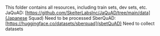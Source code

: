 This folder contains all resources, including train sets, dev sets, etc.
JaQuAD: [https://github.com/SkelterLabsInc/JaQuAD/tree/main/data](Japanese Squad) Need to be processed
SberQuAD: [https://huggingface.co/datasets/sberquad](sbetQuAD) Need to collect datasets
